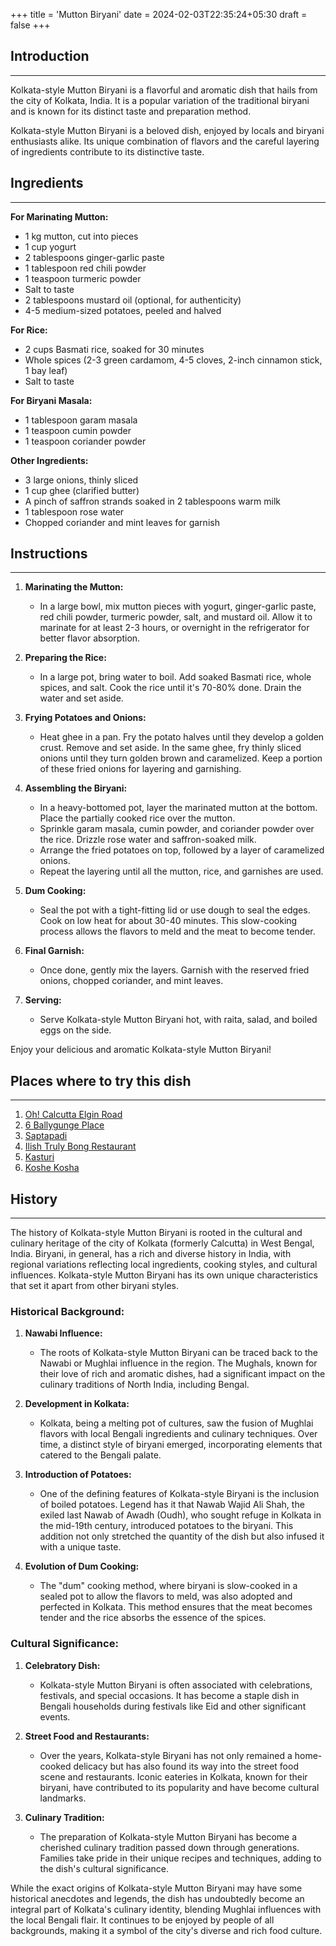 +++
title = 'Mutton Biryani'
date = 2024-02-03T22:35:24+05:30
draft = false
+++

## Introduction

---

Kolkata-style Mutton Biryani is a flavorful and aromatic dish that hails from the city of Kolkata, India. It is a popular variation of the traditional biryani and is known for its distinct taste and preparation method.

Kolkata-style Mutton Biryani is a beloved dish, enjoyed by locals and biryani enthusiasts alike. Its unique combination of flavors and the careful layering of ingredients contribute to its distinctive taste.

## Ingredients

---

**For Marinating Mutton:**

- 1 kg mutton, cut into pieces
- 1 cup yogurt
- 2 tablespoons ginger-garlic paste
- 1 tablespoon red chili powder
- 1 teaspoon turmeric powder
- Salt to taste
- 2 tablespoons mustard oil (optional, for authenticity)
- 4-5 medium-sized potatoes, peeled and halved

**For Rice:**

- 2 cups Basmati rice, soaked for 30 minutes
- Whole spices (2-3 green cardamom, 4-5 cloves, 2-inch cinnamon stick, 1 bay leaf)
- Salt to taste

**For Biryani Masala:**

- 1 tablespoon garam masala
- 1 teaspoon cumin powder
- 1 teaspoon coriander powder

**Other Ingredients:**

- 3 large onions, thinly sliced
- 1 cup ghee (clarified butter)
- A pinch of saffron strands soaked in 2 tablespoons warm milk
- 1 tablespoon rose water
- Chopped coriander and mint leaves for garnish

## Instructions

---

1. **Marinating the Mutton:**

   - In a large bowl, mix mutton pieces with yogurt, ginger-garlic paste, red chili powder, turmeric powder, salt, and mustard oil. Allow it to marinate for at least 2-3 hours, or overnight in the refrigerator for better flavor absorption.

2. **Preparing the Rice:**

   - In a large pot, bring water to boil. Add soaked Basmati rice, whole spices, and salt. Cook the rice until it's 70-80% done. Drain the water and set aside.

3. **Frying Potatoes and Onions:**

   - Heat ghee in a pan. Fry the potato halves until they develop a golden crust. Remove and set aside. In the same ghee, fry thinly sliced onions until they turn golden brown and caramelized. Keep a portion of these fried onions for layering and garnishing.

4. **Assembling the Biryani:**

   - In a heavy-bottomed pot, layer the marinated mutton at the bottom. Place the partially cooked rice over the mutton.
   - Sprinkle garam masala, cumin powder, and coriander powder over the rice. Drizzle rose water and saffron-soaked milk.
   - Arrange the fried potatoes on top, followed by a layer of caramelized onions.
   - Repeat the layering until all the mutton, rice, and garnishes are used.

5. **Dum Cooking:**

   - Seal the pot with a tight-fitting lid or use dough to seal the edges. Cook on low heat for about 30-40 minutes. This slow-cooking process allows the flavors to meld and the meat to become tender.

6. **Final Garnish:**

   - Once done, gently mix the layers. Garnish with the reserved fried onions, chopped coriander, and mint leaves.

7. **Serving:**
   - Serve Kolkata-style Mutton Biryani hot, with raita, salad, and boiled eggs on the side.

Enjoy your delicious and aromatic Kolkata-style Mutton Biryani!

## Places where to try this dish

---

1. [Oh! Calcutta Elgin Road](https://maps.app.goo.gl/M6ky7vSSNZSY45to8)
2. [6 Ballygunge Place](https://maps.app.goo.gl/Y3YqagaTTHaV2G3L6)
3. [Saptapadi](https://maps.app.goo.gl/1Hc6HCKF5Lx6fU2C9)
4. [Ilish Truly Bong Restaurant](https://maps.app.goo.gl/M66YPCwGcRdveeUK9)
5. [Kasturi](https://maps.app.goo.gl/Gye4S2HAeB4YZ8cP9)
6. [Koshe Kosha](https://maps.app.goo.gl/suq6DEYS5sEWpxQt5)

## History

---

The history of Kolkata-style Mutton Biryani is rooted in the cultural and culinary heritage of the city of Kolkata (formerly Calcutta) in West Bengal, India. Biryani, in general, has a rich and diverse history in India, with regional variations reflecting local ingredients, cooking styles, and cultural influences. Kolkata-style Mutton Biryani has its own unique characteristics that set it apart from other biryani styles.

### Historical Background:

1. **Nawabi Influence:**

   - The roots of Kolkata-style Mutton Biryani can be traced back to the Nawabi or Mughlai influence in the region. The Mughals, known for their love of rich and aromatic dishes, had a significant impact on the culinary traditions of North India, including Bengal.

2. **Development in Kolkata:**

   - Kolkata, being a melting pot of cultures, saw the fusion of Mughlai flavors with local Bengali ingredients and culinary techniques. Over time, a distinct style of biryani emerged, incorporating elements that catered to the Bengali palate.

3. **Introduction of Potatoes:**

   - One of the defining features of Kolkata-style Biryani is the inclusion of boiled potatoes. Legend has it that Nawab Wajid Ali Shah, the exiled last Nawab of Awadh (Oudh), who sought refuge in Kolkata in the mid-19th century, introduced potatoes to the biryani. This addition not only stretched the quantity of the dish but also infused it with a unique taste.

4. **Evolution of Dum Cooking:**
   - The "dum" cooking method, where biryani is slow-cooked in a sealed pot to allow the flavors to meld, was also adopted and perfected in Kolkata. This method ensures that the meat becomes tender and the rice absorbs the essence of the spices.

### Cultural Significance:

1. **Celebratory Dish:**

   - Kolkata-style Mutton Biryani is often associated with celebrations, festivals, and special occasions. It has become a staple dish in Bengali households during festivals like Eid and other significant events.

2. **Street Food and Restaurants:**

   - Over the years, Kolkata-style Biryani has not only remained a home-cooked delicacy but has also found its way into the street food scene and restaurants. Iconic eateries in Kolkata, known for their biryani, have contributed to its popularity and have become cultural landmarks.

3. **Culinary Tradition:**
   - The preparation of Kolkata-style Mutton Biryani has become a cherished culinary tradition passed down through generations. Families take pride in their unique recipes and techniques, adding to the dish's cultural significance.

While the exact origins of Kolkata-style Mutton Biryani may have some historical anecdotes and legends, the dish has undoubtedly become an integral part of Kolkata's culinary identity, blending Mughlai influences with the local Bengali flair. It continues to be enjoyed by people of all backgrounds, making it a symbol of the city's diverse and rich food culture.
